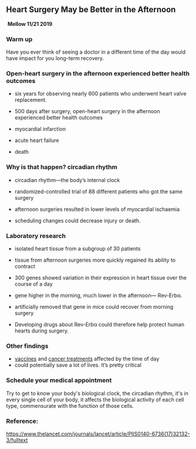 ## Heart Surgery May be Better in the Afternoon

​								**Mellow 11/21 2019**

### Warm up

Have you ever think of seeing a doctor in a different time of the day would have impact for you long-term recovery.

### Open-heart surgery in the afternoon experienced better health outcomes

- six years for observing nearly 600 patients who underwent heart valve replacement. 

- 500 days after surgery, open-heart surgery in the afternoon experienced better health outcomes

- myocardial infarction
- acute heart failure
- death

### Why is that happen? circadian rhythm

- circadian rhythm—the body’s internal clock

- randomized-controlled trial of 88 different patients who got the same surgery

- afternoon surgeries resulted in lower levels of myocardial ischaemia

- scheduling changes could decrease injury or death.

### Laboratory research

- isolated heart tissue from a subgroup of 30 patients 
- tissue from afternoon surgeries more quickly regained its ability to contract 
- 300 genes showed variation in their expression in heart tissue over the course of a day
- gene higher in the morning, much lower in the afternoon— Rev-Erbα. 
- artificially removed that gene in mice could recover from morning surgery

- Developing drugs about Rev-Erbα could therefore help protect human hearts during surgery.

### Other findings 

- [vaccines](http://www.sciencedirect.com/science/article/pii/S0264410X16301736) and [cancer treatments](http://www.oncologynurseadvisor.com/side-effect-management/chemotherapy-more-effective-when-synced-with-circadian-rhythm/article/504455/) affected by the time of day 
- could potentially save a lot of lives. It’s pretty critical

### Schedule your medical appointment 

Try to get to know your body's biological clock, the circadian rhythm, it's in every single cell of your body, it affects the biological activity of each cell type, commensurate with the function of those cells. 

### Reference:

https://www.thelancet.com/journals/lancet/article/PIIS0140-6736(17)32132-3/fulltext


